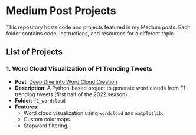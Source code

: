 # Medium Post Projects

This repository hosts code and projects featured in my Medium posts. Each folder contains code, instructions, and resources for a different topic.

## List of Projects

### 1. **Word Cloud Visualization of F1 Trending Tweets**
   - **Post**: [Deep Dive into Word Cloud Creation](https://medium.com/@nayeonkn0330/deep-dive-into-word-cloud-creation-c2fc7fc09c12)
   - **Description**: A Python-based project to generate word clouds from F1 trending tweets (first half of the 2022 season).
   - **Folder**: `f1_wordcloud`
   - **Features**:
     - Word cloud visualization using `wordcloud` and `matplotlib`.
     - Custom colormaps.
     - Stopword filtering.

<!--
---

## How to Run the Code

Each project contains its own set of instructions inside the respective folder. To run any project:

1. Navigate to the desired folder.
2. Follow the instructions in the `README.md` or Python script.

```bash
cd f1_wordcloud
python generate_wordcloud.py
 -->
